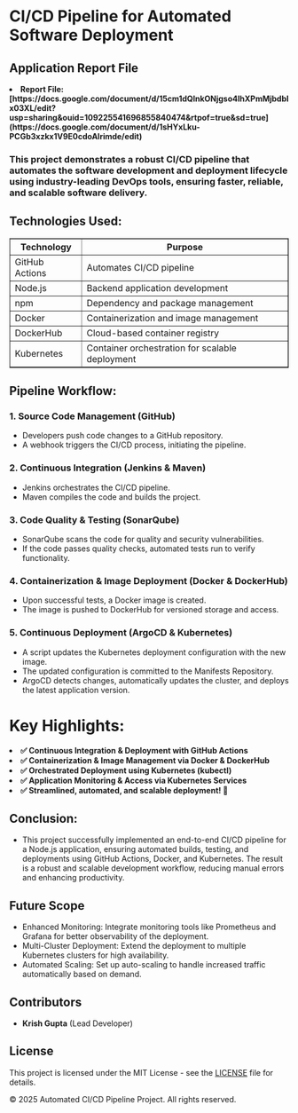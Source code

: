 <h1>CI/CD Pipeline for Automated Software Deployment</h1>

<h2> Application Report File</h2>
<li><strong>Report File: [https://docs.google.com/document/d/15cm1dQlnkONjgso4lhXPmMjbdbIx03XL/edit?usp=sharing&ouid=109225541696855840474&rtpof=true&sd=true](https://docs.google.com/document/d/1sHYxLku-PCGb3xzkx1V9E0cdoAlrimde/edit)</strong></li>

<h3>This project demonstrates a robust CI/CD pipeline that automates the software development and deployment lifecycle using industry-leading DevOps tools, ensuring faster, reliable, and scalable software delivery.</h3>

<h2>Technologies Used: </h2>
<table border="1">
    <tr>
        <th>Technology</th>
        <th>Purpose</th>
    </tr>
    <tr>
        <td>GitHub Actions</td>
        <td>Automates CI/CD pipeline</td>
    </tr>
    <tr>
        <td>Node.js</td>
        <td>Backend application development</td>
    </tr>
    <tr>
        <td>npm</td>
        <td>Dependency and package management</td>
    </tr>
    <tr>
        <td>Docker</td>
        <td>Containerization and image management</td>
    </tr>
    <tr>
        <td>DockerHub</td>
        <td>Cloud-based container registry</td>
    </tr>
    <tr>
        <td>Kubernetes</td>
        <td>Container orchestration for scalable deployment</td>
    </tr>
</table>




<h2>Pipeline Workflow:</h2>


<h3>1. Source Code Management (GitHub)</h3>
<ul>
    <li>Developers push code changes to a GitHub repository.</li>
    <li>A webhook triggers the CI/CD process, initiating the pipeline.</li>
</ul>

<h3>2. Continuous Integration (Jenkins & Maven)</h3>
<ul>
    <li>Jenkins orchestrates the CI/CD pipeline.</li>
    <li>Maven compiles the code and builds the project.</li>
</ul>

<h3>3. Code Quality & Testing (SonarQube)</h3>
<ul>
    <li>SonarQube scans the code for quality and security vulnerabilities.</li>
    <li>If the code passes quality checks, automated tests run to verify functionality.</li>
</ul>

<h3>4. Containerization & Image Deployment (Docker & DockerHub)</h3>
<ul>
    <li>Upon successful tests, a Docker image is created.</li>
    <li>The image is pushed to DockerHub for versioned storage and access.</li>
</ul>

<h3>5. Continuous Deployment (ArgoCD & Kubernetes)</h3>
<ul>
    <li>A script updates the Kubernetes deployment configuration with the new image.</li>
    <li>The updated configuration is committed to the Manifests Repository.</li>
    <li>ArgoCD detects changes, automatically updates the cluster, and deploys the latest application version.</li>
</ul>




<h1> Key Highlights: </h1>
<li><strong>✅ Continuous Integration & Deployment with GitHub Actions</strong></li>
<li><strong>✅ Containerization & Image Management via Docker & DockerHub</strong></li>
<li><strong>✅ Orchestrated Deployment using Kubernetes (kubectl)</strong></li>
<li><strong>✅ Application Monitoring & Access via Kubernetes Services</strong></li>
<li><strong>✅ Streamlined, automated, and scalable deployment! 🚀</strong></li>




<h2>Conclusion: </h2>
<ul>
  <li>This project successfully implemented an end-to-end CI/CD pipeline for a Node.js application, ensuring automated builds, testing, and deployments using GitHub Actions, Docker, and Kubernetes. The result is a robust and scalable development workflow, reducing manual errors and enhancing productivity.</li>
</ul>


<h2>Future Scope</h2>
    <ul>
        <li>Enhanced Monitoring: Integrate monitoring tools like Prometheus and Grafana for better observability of the deployment.</li>
        <li>Multi-Cluster Deployment: Extend the deployment to multiple Kubernetes clusters for high availability.</li>
        <li>Automated Scaling: Set up auto-scaling to handle increased traffic automatically based on demand.</li>
    </ul>

<section id="contributors">
    <h2>Contributors</h2>
    <ul>
        <li><strong>Krish Gupta</strong> (Lead Developer)</li>
    </ul>
</section>


<section id="license">
    <h2>License</h2>
    <p>This project is licensed under the MIT License - see the <a href="LICENSE">LICENSE</a> file for details.</p>
</section>

<footer>
    <p>&copy; 2025 Automated CI/CD Pipeline Project. All rights reserved.</p>
</footer>
